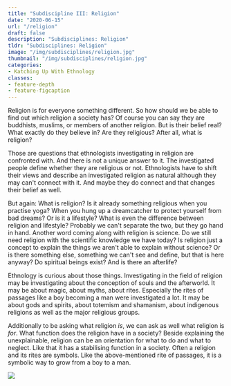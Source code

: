 ```yaml
---
title: "Subdiscipline III: Religion"
date: "2020-06-15"
url: "/religion"
draft: false
description: "Subdisciplines: Religion"
tldr: "Subdisciplines: Religion"
image: "/img/subdisciplines/religion.jpg"
thumbnail: "/img/subdisciplines/religion.jpg"
categories:
- Katching Up With Ethnology
classes: 
- feature-depth
- feature-figcaption
---
```

Religion is for everyone something different. So how should we be able to find out which religion a society has? Of course you can say they are buddhists, muslims, or members of another religion. But is their belief real? What exactly do they believe in? Are they religious? After all, what is religion?

<!--more-->

Those are questions that ethnologists investigating in religion are confronted with. And there is not a unique answer to it. The investigated people define whether they are religious or not. Ethnologists have to shift their views and describe an investigated religion as natural although they may can't connect with it. And maybe they do connect and that changes their belief as well.

But again: What is religion? Is it already something religious when you practise yoga? When you hung up a dreamcatcher to protect yourself from bad dreams? Or is it a lifestyle? What is even the difference between religion and lifestyle? Probably we can't separate the two, but they go hand in hand. Another word coming along with religion is science. Do we still need religion with the scientific knowledge we have today? Is religion just a concept to explain the things we aren't able to explain without science? Or is there something else, something we can't see and define, but that is here anyway? Do spiritual beings exist? And is there an afterlife?

Ethnology is curious about those things. Investigating in the field of religion may be investigating about the conception of souls and the afterworld. It may be about magic, about myths, about rites. Especially the rites of passages like a boy becoming a man were investigated a lot. It may be about gods and spirits, about totemism and shamanism, about indigenous religions as well as the major religious groups. 

Additionally to be asking what religion _is_, we can ask as well what religion is _for_. What function does the religion have in a society? Beside explaining the unexplainable, religion can be an orientation for what to do and what to neglect. Like that it has a stabilising function in a society. Often a religion and its rites are symbols. Like the above-mentioned rite of passages, it is a symbolic way to grow from a boy to a man.

![](/img/subdisciplines/religion2.png)